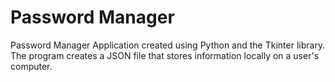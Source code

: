 # Password Manager
Password Manager Application created using Python and the Tkinter library. The program creates a JSON file that stores information locally on a user's computer.
